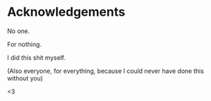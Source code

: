 # Acknowledgements

No one.

For nothing.

I did this shit myself.

(Also everyone, for everything, because I could never have done this without you)

<3